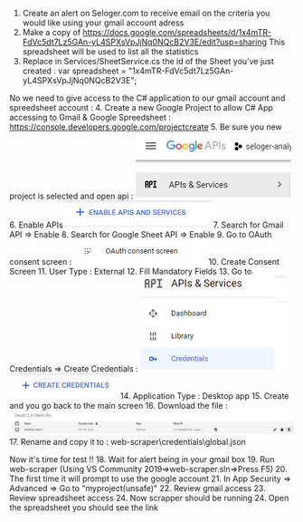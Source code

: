 1. Create an alert on Seloger.com to receive email on the criteria you would like using your gmail account adress
2. Make a copy of https://docs.google.com/spreadsheets/d/1x4mTR-FdVc5dt7Lz5GAn-yL4SPXsVpJjNq0NQcB2V3E/edit?usp=sharing
This spreadsheet will be used to list all the statistics
3. Replace in Services/SheetService.cs the id of the Sheet you've just created :
    var spreadsheet = "1x4mTR-FdVc5dt7Lz5GAn-yL4SPXsVpJjNq0NQcB2V3E";

No we need to give access to the C# application to our gmail account and spreedsheet account : 
4. Create a new Google Project to allow C# App accessing to Gmail & Google Spreedsheet : https://console.developers.google.com/projectcreate
5. Be sure you new project is selected and open api :
![Step1](images/Step1.png)
6. Enable APIs
![Step2](images/Step2.png)
7. Search for Gmail API => Enable
8. Search for Google Sheet API => Enable
9. Go to OAuth consent screen :
![Step5](images/Step5.png)
10. Create Consent Screen
11. User Type : External
12. Fill Mandatory Fields
13. Go to Credentials => Create Credentials :
![Step3](images/Step3.png)
![Step3](images/Step4.png)
14. Application Type : Desktop app
15. Create and you go back to the main screen 
16. Download the file :
![Step3](images/Step6.png)
17. Rename and copy it to : web-scraper\credentials\global.json

Now it's time for test !!
18. Wait for alert being in your gmail box
19. Run web-scraper (Using VS Community 2019=>web-scraper.sln=>Press F5)
20. The first time it will prompt to use the google account
21. In App Security => Advanced => Go to "myproject(unsafe)" 
22. Review gmail access
23. Review spreadsheet access
24. Now scrapper should be running
24. Open the spreadsheet you should see the link

